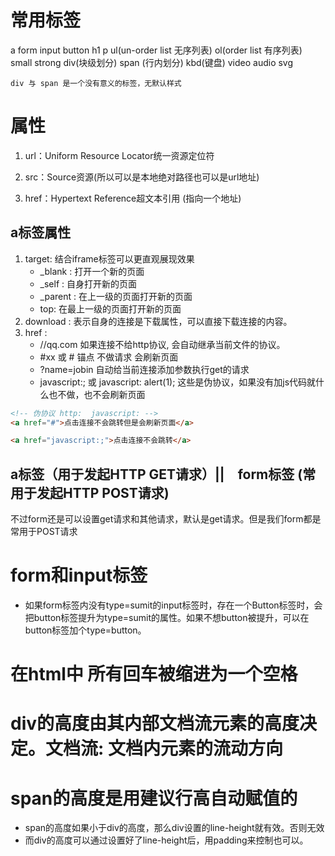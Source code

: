 # 常用标签

a form input button h1 p ul(un-order list 无序列表) ol(order list 有序列表) small strong div(块级划分) span (行内划分) kbd(键盘) video audio svg

    div 与 span 是一个没有意义的标签，无默认样式

# 属性

1. url：Uniform Resource Locator统一资源定位符

2. src：Source资源(所以可以是本地绝对路径也可以是url地址)

3. href：Hypertext Reference超文本引用 (指向一个地址)

## a标签属性

1. target: 结合iframe标签可以更直观展现效果
    - _blank : 打开一个新的页面
    - _self : 自身打开新的页面
    - _parent : 在上一级的页面打开新的页面
    - top: 在最上一级的页面打开新的页面
2. download :  表示自身的连接是下载属性，可以直接下载连接的内容。
3. href : 
    - //qq.com 如果连接不给http协议, 会自动继承当前文件的协议。
    - #xx 或 # 锚点 不做请求 会刷新页面
    - ?name=jobin 自动给当前连接添加参数执行get的请求
    - javascript:; 或 javascript: alert(1); 这些是伪协议，如果没有加js代码就什么也不做，也不会刷新页面
   
```html
<!-- 伪协议 http:  javascript: -->
<a href="#">点击连接不会跳转但是会刷新页面</a> 

<a href="javascript:;">点击连接不会跳转</a> 
```

## a标签（用于发起HTTP GET请求）||　form标签 (常用于发起HTTP POST请求)

不过form还是可以设置get请求和其他请求，默认是get请求。但是我们form都是常用于POST请求


# form和input标签

- 如果form标签内没有type=sumit的input标签时，存在一个Button标签时，会把button标签提升为type=sumit的属性。如果不想button被提升，可以在button标签加个type=button。

# 在html中 所有回车被缩进为一个空格

# div的高度由其内部文档流元素的高度决定。文档流: 文档内元素的流动方向

# span的高度是用建议行高自动赋值的
- span的高度如果小于div的高度，那么div设置的line-height就有效。否则无效
- 而div的高度可以通过设置好了line-height后，用padding来控制也可以。